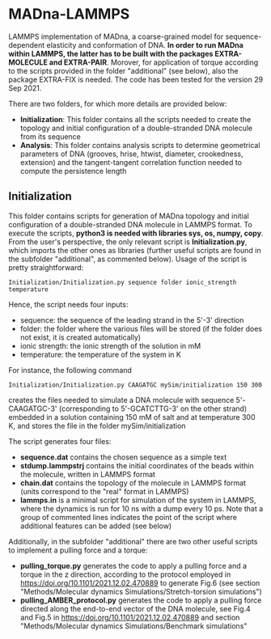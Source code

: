# MADna-LAMMPS
LAMMPS implementation of MADna, a coarse-grained model for sequence-dependent elasticity and conformation of DNA. **In order to run MADna within LAMMPS, the latter has to be built with the packages EXTRA-MOLECULE and EXTRA-PAIR**. Morover, for application of torque according to the scripts provided in the folder "additional" (see below), also the package EXTRA-FIX is needed. The code has been tested for the version 29 Sep 2021.

There are two folders, for which more details are provided below:
- **Initialization**: This folder contains all the scripts needed to create the topology and initial configuration of a double-stranded DNA molecule from its sequence
- **Analysis**: This folder contains analysis scripts to determine geometrical parameters of DNA (grooves, hrise, htwist, diameter, crookedness, extension) and the tangent-tangent correlation function needed to compute the persistence length

## Initialization
This folder contains scripts for generation of MADna topology and initial configuration of a double-stranded DNA molecule in LAMMPS format. To execute the scripts, **python3 is needed with libraries sys, os, numpy, copy**.  
From the user's perspective, the only relevant script is **Initialization.py**, which imports the other ones as libraries (further useful scripts are found in the subfolder "additional", as commented below). Usage of the script is pretty straightforward:
```
Initialization/Initialization.py sequence folder ionic_strength temperature
```
Hence, the script needs four inputs:
- sequence: the sequence of the leading strand in the 5'-3' direction
- folder: the folder where the various files will be stored (if the folder does not exist, it is created automatically)
- ionic strength: the ionic strength of the solution in mM
- temperature: the temperature of the system in K

For instance, the following command
```
Initialization/Initialization.py CAAGATGC mySim/initialization 150 300
```
creates the files needed to simulate a DNA molecule with sequence 5'-CAAGATGC-3' (corresponding to 5'-GCATCTTG-3' on the other strand) embedded in a solution containing 150 mM of salt and at temperature 300 K, and stores the file in the folder mySim/initialization

The script generates four files:
- **sequence.dat** contains the chosen sequence as a simple text
- **stdump.lammpstrj** contains the initial coordinates of the beads within the molecule, written in LAMMPS format
- **chain.dat** contains the topology of the molecule in LAMMPS format (units correspond to the "real" format in LAMMPS)
- **lammps.in** is a minimal script for simulation of the system in LAMMPS, where the dynamics is run for 10 ns with a dump every 10 ps. Note that a group of commented lines indicates the point of the script where additional features can be added (see below)

Additionally, in the subfolder "additional" there are two other useful scripts to implement a pulling force and a torque:
- **pulling_torque.py** generates the code to apply a pulling force and a torque in the z direction, according to the protocol employed in https://doi.org/10.1101/2021.12.02.470889 to generate Fig.6 (see section "Methods/Molecular dynamics Simulations/Stretch-torsion simulations")
- **pulling_AMBER_protocol.py** generates the code to apply a pulling force directed along the end-to-end vector of the DNA molecule, see Fig.4 and Fig.5 in  https://doi.org/10.1101/2021.12.02.470889 and section "Methods/Molecular dynamics Simulations/Benchmark simulations"
